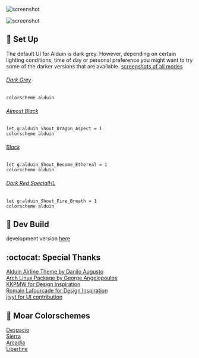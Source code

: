 ![screenshot](https://user-images.githubusercontent.com/11221489/33523788-18b91dfe-d7c4-11e7-93b2-52c40f5f00c9.png)

![screenshot](https://user-images.githubusercontent.com/11221489/33584653-4197e852-d915-11e7-86bc-9ea8c6190307.png)

:space_invader: Set Up
------
The default UI for Alduin is dark grey. However, depending on certain lighting conditions, time of day or personal preference you might want to try some of the darker versions that are available. [screenshots of all modes](https://github.com/AlessandroYorba/Alduin/issues/5)

###### [Dark Grey](https://user-images.githubusercontent.com/11221489/33523788-18b91dfe-d7c4-11e7-93b2-52c40f5f00c9.png)
```
colorscheme alduin
```

###### [Almost Black](https://user-images.githubusercontent.com/11221489/33584581-ee512cda-d914-11e7-9232-61efa3c9debc.png)
```
let g:alduin_Shout_Dragon_Aspect = 1
colorscheme alduin 
```

###### [Black](https://user-images.githubusercontent.com/11221489/33584636-305623a6-d915-11e7-8e6c-6fce7eb876b2.png)
```
let g:alduin_Shout_Become_Ethereal = 1
colorscheme alduin 
```

###### [Dark Red SpecialHL](https://user-images.githubusercontent.com/11221489/33584653-4197e852-d915-11e7-86bc-9ea8c6190307.png)
```
let g:alduin_Shout_Fire_Breath = 1
colorscheme alduin
```

:crescent_moon: Dev Build
----------------------------
development version [here](https://github.com/AlessandroYorba/Alduin/tree/nightly)

:octocat: Special Thanks
-----------------
[Alduin Airline Theme by Danilo Augusto](https://github.com/danilo-augusto)<br>
[Arch Linux Package by George Angelopoulos](https://github.com/lathan)<br>
[KKPMW for Design Inspiration](https://github.com/KKPMW/moonshine-vim)<br>
[Romain Lafourcade for Design Inspiration](https://github.com/romainl/Apprentice)<br>
[jiyyt for UI contribution](https://github.com/jiyyt)

:octopus: Moar Colorschemes
-------
[Despacio](https://github.com/AlessandroYorba/Despacio)<br>
[Sierra](https://github.com/AlessandroYorba/Sierra)<br>
[Arcadia](https://github.com/AlessandroYorba/Arcadia)<br>
[Libertine](https://github.com/AlessandroYorba/Libertine)<br>
